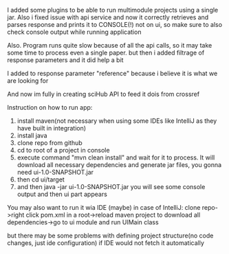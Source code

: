 I added some plugins to be able to run multimodule projects using a single jar.
Also i fixed issue with api service and now it correctly retrieves and parses response and prints it
to CONSOLE(!) not on ui, so make sure to also check console output while running application

Also. Program runs quite slow because of all the api calls, so it may take some time to process
even a single paper.
but then i added filtrage of response parameters and it did help a bit

I added to response parameter "reference" because i believe it is what we are looking for

And now im fully in creating sciHub API to feed it dois from crossref

Instruction on how to run app:
1. install maven(not necessary when using some IDEs like IntelliJ as they have built in integration)
2. install java
3. clone repo from github
4. cd to root of a project in console
5. execute command "mvn clean install" and wait for it to process. It will download all necessary dependencies and generate jar files, 
   you gonna need ui-1.0-SNAPSHOT.jar
6. then cd ui/target
7. and then java -jar ui-1.0-SNAPSHOT.jar
   you will see some console output and then ui part appears

You may also want to run it wia IDE (maybe)
in case of IntelliJ:
clone repo->right click pom.xml in a root->reload maven project to download all dependencies->go to ui module and run UIMain class

but there may be some problems with defining project structure(no code changes, just ide configuration) if IDE would not fetch it automatically